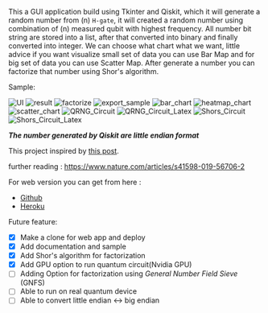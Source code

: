 This a GUI application build using Tkinter and Qiskit, which it will generate a random number from (n) `H-gate`,
it will created a random number using combination of (n) measured qubit with highest frequency.
All number bit string are stored into a list, after that converted into binary and finally converted into integer.
We can choose what chart what we want, little advice if you want visualize small set of data you can use Bar Map and for big set of data you can use Scatter Map. After generate a number you can factorize that number using Shor's algorithm.

Sample:

![UI](img/main_app.png)
![result](img/result_app.png)
![factorize](img/factorize.png)
![export_sample](img/export_sample.png)
![bar_chart](img/sample_bar_chart.png)
![heatmap_chart](img/sample_heatmap_chart.png)
![scatter_chart](img/sample_scattermap_chart.png)
![QRNG_Circuit](circuit_output/qrng_circuit.png)
![QRNG_Circuit_Latex](circuit_output/qrng_circuit_latex.png)
![Shors_Circuit](circuit_output/Shor_circuit.png)
![Shors_Circuit_Latex](circuit_output/Shor_circuit_latex.png)

***The number generated by Qiskit are little endian format***

This project inspired by [this post](https://blog.red-badger.com/2018/9/24/generate-true-random-numbers-with-a-quantum-computer).

further reading :
https://www.nature.com/articles/s41598-019-56706-2

For web version you can get from here :
* [Github](https://github.com/AFOEK/Quantum_Random_Number_Generator_Flask)
* [Heroku](qrng-flask.herokuapp.com)

Future feature:
- [x] Make a clone for web app and deploy
- [x] Add documentation and sample
- [x] Add Shor's algorithm for factorization
- [x] Add GPU option to run quantum circuit(Nvidia GPU)
- [ ] Adding Option for factorization using _General Number Field Sieve_ (GNFS)
- [ ] Able to run on real quantum device
- [ ] Able to convert little endian ↔ big endian
